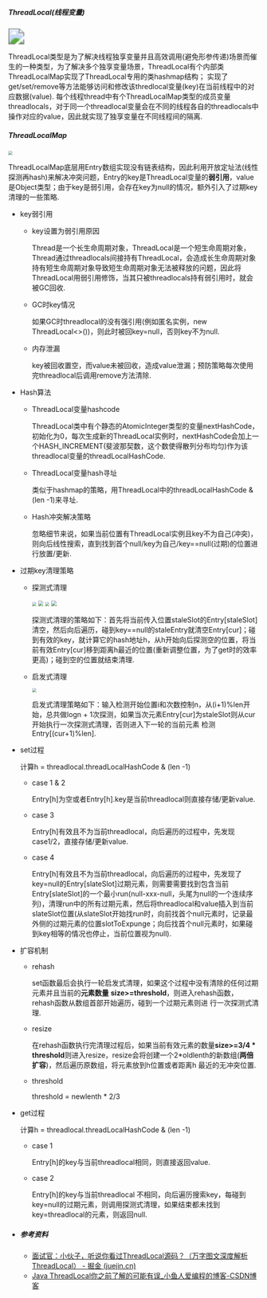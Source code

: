 ##### ThreadLocal(线程变量)

<img src="C:\Users\18160\Desktop\YW\JAVA\KB\CS-KB\多线程\threadlocal.jpg" style="zoom: 200%;" />

ThreadLocal类型是为了解决线程独享变量并且高效调用(避免形参传递)场景而催生的一种类型，为了解决多个独享变量场景，ThreadLocal有个内部类ThreadLocalMap实现了ThreadLocal专用的类hashmap结构； 实现了get/set/remove等方法能够访问和修改该thredlocal变量(key)在当前线程中的对应数据(value). 每个线程thread中有个ThreadLocalMap类型的成员变量threadlocals，对于同一个threadlocal变量会在不同的线程各自的threadlocals中操作对应的value，因此就实现了独享变量在不同线程间的隔离.

##### ThreadLocalMap

<img src="C:\Users\18160\Desktop\YW\JAVA\KB\CS-KB\多线程\threadlocal-.jpg" style="zoom:50%;" />

ThreadLocalMap底层用Entry数组实现没有链表结构，因此利用开放定址法(线性探测再hash)来解决冲突问题，Entry的key是ThreadLocal变量的**弱引用**，value是Object类型；由于key是弱引用，会存在key为null的情况，额外引入了过期key清理的一些策略.

- key弱引用

  - key设置为弱引用原因

    Thread是一个长生命周期对象，ThreadLocal是一个短生命周期对象，Thread通过threadlocals间接持有ThreadLocal，会造成长生命周期对象持有短生命周期对象导致短生命周期对象无法被释放的问题，因此将ThreadLocal用弱引用修饰，当其只被threadlocals持有弱引用时，就会被GC回收.

  - GC时key情况

    如果GC时threadlocal的没有强引用(例如匿名实例，new ThreadLocal<>())，则此时被回key=null，否则key不为null.

  - 内存泄漏

    key被回收置空，而value未被回收，造成value泄漏；预防策略每次使用完threadlocal后调用remove方法清除.

- Hash算法

  - ThreadLocal变量hashcode

    ThreadLocal类中有个静态的AtomicInteger类型的变量nextHashCode，初始化为0，每次生成新的ThreadLocal实例时，nextHashCode会加上一个HASH_INCREMENT(斐波那契数，这个数使得散列分布均匀)作为该threadlocal变量的threadLocalHashCode.

  - ThreadLocal变量hash寻址

    类似于hashmap的策略，用ThreadLocal中的threadLocalHashCode & (len -1)来寻址.

  - Hash冲突解决策略

    忽略细节来说，如果当前位置有ThreadLocal实例且key不为自己(冲突)，则向后线性搜索，直到找到首个null/key为自己/key==null(过期)的位置进行放置/更新.

- 过期key清理策略

  - 探测式清理

    <img src="C:\Users\18160\Desktop\YW\JAVA\KB\CS-KB\多线程\expungeStaleEntry.jpg" style="zoom:50%;" />

    <img src="C:\Users\18160\Desktop\YW\JAVA\KB\CS-KB\多线程\expunge-2.jpg" style="zoom: 67%;" />

    

    <img src="C:\Users\18160\Desktop\YW\JAVA\KB\CS-KB\多线程\expunge3.jpg" style="zoom: 50%;" />

    <img src="C:\Users\18160\Desktop\YW\JAVA\KB\CS-KB\多线程\expunge4.jpg" style="zoom: 67%;" />

    探测式清理的策略如下：首先将当前传入位置staleSlot的Entry[staleSlot]清空，然后向后遍历，碰到key==null的staleEntry就清空Entry[cur]；碰到有效的key，就计算它的hash地址h，从h开始向后探测空的位置，将当前有效Entry[cur]移到距离h最近的位置(重新调整位置，为了get时的效率更高)；碰到空的位置就结束清理.

  - 启发式清理

    <img src="C:\Users\18160\Desktop\YW\JAVA\KB\CS-KB\多线程\cleanSomeSlots.jpg" style="zoom: 50%;" />

    启发式清理策略如下：输入检测开始位置i和次数控制n，从(i+1)%len开始，总共做logn + 1次探测，如果当次元素Entry[cur]为staleSlot则从cur开始执行一次探测式清理，否则进入下一轮的当前元素
    检测Entry[(cur+1)%len].

- set过程

  计算h = threadlocal.threadLocalHashCode & (len -1)

  - case 1 & 2

    Entry[h]为空或者Entry[h].key是当前threadlocal则直接存储/更新value.

  - case 3

    Entry[h]有效且不为当前threadlocal，向后遍历的过程中，先发现case1/2，直接存储/更新value.

  - case 4

    Entry[h]有效且不为当前threadlocal，向后遍历的过程中，先发现了key=null的Entry[slateSlot]过期元素，则需要需要找到包含当前Entry[slateSlot]的一个最小run(null-xxx-null，头尾为null的一个连续序列)，清理run中的所有过期元素，然后将threadlocal和value插入到当前slateSlot位置(从slateSlot开始找run时，向前找首个null元素时，记录最外侧的过期元素的位置slotToExpunge；向后找首个null元素时，如果碰到key相等的情况也停止，当前位置视为null).

- 扩容机制
  - rehash

    set函数最后会执行一轮启发式清理，如果这个过程中没有清除的任何过期元素并且当前的**元素数量**
    **size>=threshold**，则进入rehash函数，rehash函数从数组首部开始遍历，碰到一个过期元素则进
    行一次探测式清理.

  - resize

    在rehash函数执行完清理过程后，如果当前有效元素的数量**size>=3/4 * threshold**则进入resize，resize会将创建一个2*oldlenth的新数组(**两倍扩容**)，然后遍历原数组，将元素放到h位置或者距离h
    最近的无冲突位置.

  - threshold

    threshold = newlenth * 2/3

- get过程

   计算h = threadlocal.threadLocalHashCode & (len -1)

  - case 1

    Entry[h]的key与当前threadlocal相同，则直接返回value.

  - case 2

    Entry[h]的key与当前threadlocal 不相同，向后遍历搜索key，每碰到key=null的过期元素，则调用探测式清理，如果结束都未找到key=threadlocal的元素，则返回null.

- ##### 参考资料

  - [面试官：小伙子，听说你看过ThreadLocal源码？（万字图文深度解析ThreadLocal） - 掘金 (juejin.cn)](https://juejin.cn/post/6844904151567040519#heading-11)
  - [Java ThreadLocal你之前了解的可能有误_小鱼人爱编程的博客-CSDN博客](https://blog.csdn.net/wekajava/article/details/120015356?spm=1001.2014.3001.5501)

